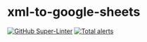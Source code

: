 # xml-to-google-sheets
[![GitHub Super-Linter](https://github.com/ttsukagoshi/xml-to-google-sheets/workflows/Lint%20Code%20Base/badge.svg)](https://github.com/marketplace/actions/super-linter) [![Total alerts](https://img.shields.io/lgtm/alerts/g/ttsukagoshi/xml-to-google-sheets.svg?logo=lgtm&logoWidth=18)](https://lgtm.com/projects/g/ttsukagoshi/xml-to-google-sheets/alerts/)